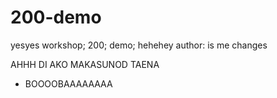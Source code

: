 # 200-demo
yesyes
workshop; 200; demo; hehehey
author: is me
changes


AHHH DI AKO MAKASUNOD
TAENA

* BOOOOBAAAAAAAA
